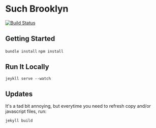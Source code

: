 # Such Brooklyn

[![Build Status](https://travis-ci.org/anishavasandani/suchbrooklyn.com.svg?branch=master)](https://travis-ci.org/anishavasandani/suchbrooklyn.com)

## Getting Started

`bundle install`
`npm install`

## Run It Locally

`jeykll serve --watch`

## Updates

It's a tad bit annoying, but everytime you need to refresh copy and/or javascript files, run:

`jekyll build`

